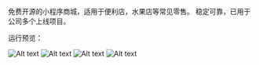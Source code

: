 免费开源的小程序商城，适用于便利店，水果店等常见零售。
稳定可靠，已用于公司多个上线项目。

运行预览：

![Alt text](screenshots/1.png)
![Alt text](screenshots/2.png)
![Alt text](screenshots/3.png)
![Alt text](screenshots/4.png)

